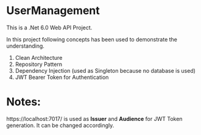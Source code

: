 # UserManagement

This is a .Net 6.0 Web API Project.

In this project following concepts has been used to demonstrate the understanding.
1. Clean Architecture 
2. Repository Pattern
3. Dependency Injection (used as Singleton because no database is used)
4. JWT Bearer Token for Authentication

# Notes:
https://localhost:7017/ is used as **Issuer** and **Audience** for JWT Token generation. It can be changed accordingly. 
